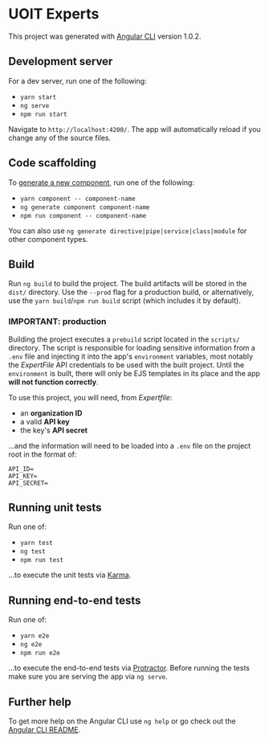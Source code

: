 # UOIT Experts

This project was generated with [Angular CLI](https://github.com/angular/angular-cli) version 1.0.2.

## Development server

For a dev server, run one of the following:

- `yarn start`
- `ng serve`
- `npm run start`

Navigate to `http://localhost:4200/`. The app will automatically reload if you change any of the source files.

## Code scaffolding

To [generate a new component](https://github.com/angular/angular-cli/wiki/generate-component), run one of the following: 

- `yarn component -- component-name`
- `ng generate component component-name`
- `npm run component -- component-name`

You can also use `ng generate directive|pipe|service|class|module` for other component types.

## Build

Run `ng build` to build the project. The build artifacts will be stored in the `dist/` directory. Use the `--prod` flag for a production build, or alternatively, use the `yarn build`/`npm run build` script (which includes it by default).

### IMPORTANT: production

Building the project executes a `prebuild` script located in the `scripts/` directory. The script is responsible for loading sensitive information from a `.env` file and injecting it into the app's `environment` variables, most notably the *ExpertFile* API credentials to be used with the built project. Until the `environment` is built, there will only be EJS templates in its place and the app **will not function correctly**.

To use this project, you will need, from *Expertfile*:

- an **organization ID**
- a valid **API key**
- the key's **API secret**

...and the information will need to be loaded into a `.env` file on the project root in the format of:

```
API_ID=
API_KEY=
API_SECRET=
```

## Running unit tests

Run one of:

- `yarn test`
- `ng test`
- `npm run test`

&hellip;to execute the unit tests via [Karma](https://karma-runner.github.io).

## Running end-to-end tests

Run one of:
- `yarn e2e`
- `ng e2e`
- `npm run e2e`

&hellip;to execute the end-to-end tests via [Protractor](http://www.protractortest.org/).
Before running the tests make sure you are serving the app via `ng serve`.

## Further help

To get more help on the Angular CLI use `ng help` or go check out the [Angular CLI README](https://github.com/angular/angular-cli/blob/master/README.md).
